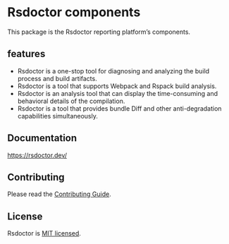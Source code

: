 # Rsdoctor components

This package is the Rsdoctor reporting platform’s components.

## features

- Rsdoctor is a one-stop tool for diagnosing and analyzing the build process and build artifacts.
- Rsdoctor is a tool that supports Webpack and Rspack build analysis.
- Rsdoctor is an analysis tool that can display the time-consuming and behavioral details of the compilation.
- Rsdoctor is a tool that provides bundle Diff and other anti-degradation capabilities simultaneously.

## Documentation

https://rsdoctor.dev/

## Contributing

Please read the [Contributing Guide](https://github.com/web-infra-dev/rsdoctor/blob/main/CONTRIBUTING.md).

## License

Rsdoctor is [MIT licensed](https://github.com/web-infra-dev/rsdoctor/blob/main/LICENSE).
